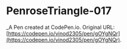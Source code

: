 # PenroseTriangle-017
 _A Pen created at CodePen.io. Original URL: [https://codepen.io/vinod2305/pen/gOYgNQr](https://codepen.io/vinod2305/pen/gOYgNQr).

 